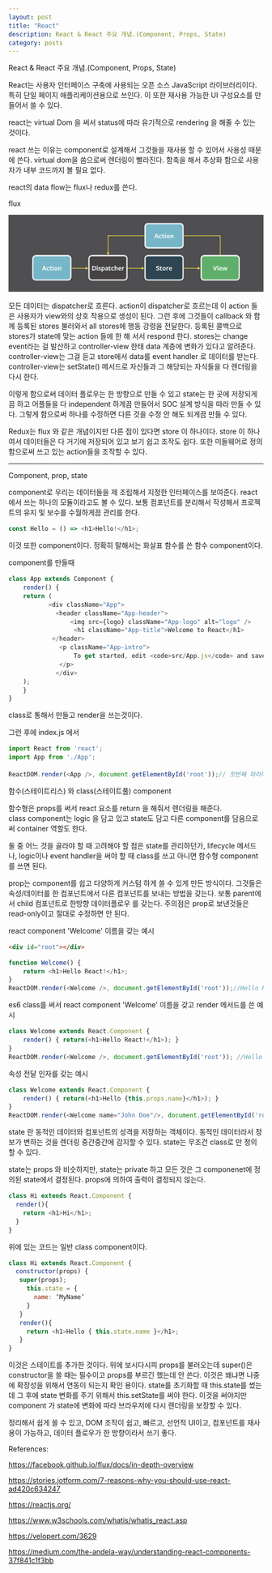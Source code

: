 ```yaml
---
layout: post
title: "React"
description: React & React 주요 개념.(Component, Props, State)
category: posts
---
```


React & React 주요 개념.(Component, Props, State)

React는 사용자 인터페이스 구축에 사용되는 오픈 소스 JavaScript 라이브러리이다. 특히 단일 페이지 애플리케이션용으로 쓰인다. 이 또한 재사용 가능한 UI 구성요소를 만들어서 쓸 수 있다.

react는 virtual Dom 을 써서 status에 따라 유기적으로 rendering 을 해줄 수 있는 것이다.

react 쓰는 이유는 component로 설계해서 그것들을 재사용 할 수 있어서 사용성 때문에 쓴다. virtual dom을 씀으로써 렌더링이 빨라진다. 함축을 해서 추상화 함으로 사용자가 내부 코드까지 볼 필요 없다.

react의 data flow는 flux나 redux를 쓴다.  

flux  
<p><a href ="https://facebook.github.io/flux/docs/in-depth-overview"><img src="/img/react/flux.png" alt="flux"/></a></p>

모든 데이터는 dispatcher로 흐른다. action이 dispatcher로 흐르는데 이 action 들은 사용자가 view와의 상호 작용으로 생성이 된다. 그런 후에 그것들이 callback 와 함께 등록된 stores 불러와서 all stores에 행동 강령을 전달한다. 등록된 콜백으로 stores가 state에 맞는 action 들에 한 해 서서 respond 한다. stores는 change event라는 걸 발산하고 controller-view 한태 data 계층에 변화가 있다고 알려준다. controller-view는 그걸 듣고 store에서 data를 event handler 로 데이터를 받는다. controller-view는 setState() 메서드로 자신들과 그 해당되는 자식들을 다 렌더링을 다시 한다.

이렇게 함으로써 데이터 플로우는 한 방향으로 만들 수 있고 state는 한 곳에 저장되게끔 하고 어플들을 다 independent 하게끔 만들어서 SOC 설계 방식을 따라 만들 수 있다. 그렇게 함으로써 하나를 수정하면 다른 것을 수정 안 해도 되게끔 만들 수 있다.

Redux는 flux 와 같은 개념이지만 다른 점이 있다면 store 이 하나이다. store 이 하나여서 데이터들은 다 거기에 저장되어 있고 보기 쉽고 조작도 쉽다. 또한 미들웨어로 정의함으로써 쓰고 있는 action들을 조작할 수 있다.

---

Component, prop, state

component로 우리는 데이터들을 제 조립해서 지정한 인터페이스를 보여준다. react에서 쓰는 하나의 모듈이라고도 볼 수 있다. 보통 컴포넌트를 분리해서 작성해서 프로젝트의 유지 및 보수를 수월하게끔 관리를 한다.

```javascript
const Hello = () => <h1>Hello!</h1>;
```

이것 또한 component이다. 정확히 말해서는 화살표 함수를 쓴 함수 component이다.

component를 만들때

``` javascript
class App extends Component {
    render() {
    return (
           <div className="App">
             <header className="App-header">
                 <img src={logo} className="App-logo" alt="logo" />
                  <h1 className="App-title">Welcome to React</h1>
            </header>
              <p className="App-intro">
                  To get started, edit <code>src/App.js</code> and save to reload.
              </p>
             </div>
    );
    }
}
```

class로 통해서 만들고 render을 쓰는것이다.

그런 후에
index.js 에서

```javascript
import React from 'react';
import App from './App';

ReactDOM.render(<App />, document.getElementById('root'));// 첫번째 파라미터는 무엇을 보여줄지. 두번째 파라미터는 어떤 DOM 에다가 보여줄지.
```

함수(스테이트리스) 와 class(스테이트풀) component

함수형은 props를 써서 react 요소를 return 을 해줘서 렌더링을 해준다.  
class component는 logic 을 담고 있고 state도 담고 다른 component를 담음으로써 container 역할도 한다.

둘 중 어느 것을 골라야 할 때 고려해야 할 점은 state를 관리하던가, lifecycle 메서드나, logic이나 event handler을 써야 할 때 class를 쓰고 아니면 함수형 component를 쓰면 된다.

prop는 component를 쉽고 다양하게 커스텀 하게 쓸 수 있게 만든 방식이다. 그것들은 속성/데이터를 한 컴포넌트에서 다른 컴포넌트를 보내는 방법을 갖는다. 보통 parent에서 child 컴포넌트로 한방향 데이터플로우 를 갖는다. 주의점은 prop로 보낸것들은 read-only이고 절대로 수정하면 안 된다.

react component 'Welcome' 이름을 갖는 예시

```HTML
<div id="root"></div>
```

```javascript
function Welcome() {
    return <h1>Hello React!</h1>;
}
ReactDOM.render(<Welcome />, document.getElementById('root'));//Hello React!
```

es6 class를 써서 react component 'Welcome' 이름을 갖고 render 메서드를 쓴 예시

```javascript
class Welcome extends React.Component {
    render() { return(<h1>Hello React!</h1>); }
}
ReactDOM.render(<Welcome />, document.getElementById('root')); //Hello React!
```
  
속성 전달 인자를 갖는 예시

```javascript
class Welcome extends React.Component {
    render() { return(<h1>Hello {this.props.name}</h1>); }
}
ReactDOM.render(<Welcome name="John Doe"/>, document.getElementById('root'));//Hello React!
```

state 란 동적인 데이터와 컴포넌트의 성격을 저장하는 객체이다. 동적인 데이터라서 정보가 변하는 것을 렌더링 중간중간에 감지할 수 있다. state는 무조건 class로 만 정의할 수 있다.

state는 props 와 비슷하지만, state는 private 하고 모든 것은 그 componenet에 정의된 state에서 결정된다. props에 의하여 출력이 결정되지 않는다.

```javascript
class Hi extends React.Component {
  render(){
    return <h1>Hi</h1>;
  }
}
```

위에 있는 코드는 일반 class component이다.

```javascript
class Hi extends React.Component {
  constructor(props) {
   super(props);
     this.state = {
       name: ‘MyName’
     }
   }
   render(){
     return <h1>Hello { this.state.name }</h1>;
   }
}
```

이것은 스테이트를 추가한 것이다. 위에 보시다시피 props를 불러오는데 super()은 constructor을 쓸 때는 필수이고 props를 부르긴 했는데 안 쓴다. 이것은 왜냐면 나중에 확장성을 위해서 연동이 되는지 확인 용이다. state를 초기화할 때 this.state를 썼는데 그 후에 state 변화를 주기 위해서 this.setState를 써야 한다. 이것을 써야지만 component 가 state에 변화에 따라 브라우저에 다시 렌더링을 보장할 수 있다.

정리해서 쉽게 쓸 수 있고, DOM 조작이 쉽고, 빠르고, 선언적 UI이고, 컴포넌트를 재사용이 가능하고, 데이터 플로우가 한 방향이라서 쓰기 좋다.

References:

<https://facebook.github.io/flux/docs/in-depth-overview>

<https://stories.jotform.com/7-reasons-why-you-should-use-react-ad420c634247>

<https://reactjs.org/>

<https://www.w3schools.com/whatis/whatis_react.asp>

<https://velopert.com/3629>

<https://medium.com/the-andela-way/understanding-react-components-37f841c1f3bb>
